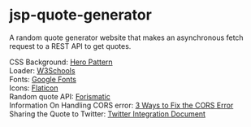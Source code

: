 # jsp-quote-generator

A random quote generator website that makes an asynchronous fetch request to a REST API to get quotes. 

CSS Background: [Hero Pattern](https://www.heropatterns.com) <br />
Loader: [W3Schools](w3schools.com/howto/howto_css_loader.asp) <br />
Fonts: [Google Fonts](https://fonts.google.com/) <br />
Icons: [Flaticon](https://www.flaticon.com/) <br />
Random quote API: [Forismatic](https://forismatic.com/en/api/) <br />
Information On Handling CORS error: [3 Ways to Fix the CORS Error](https://medium.com/@dtkatz/3-ways-to-fix-the-cors-error-and-how-access-control-allow-origin-works-d97d55946d9) <br />
Sharing the Quote to Twitter: [Twitter Integration Document](https://developer.twitter.com/en/docs/twitter-for-websites/tweet-button/guides/web-intent) <br />

